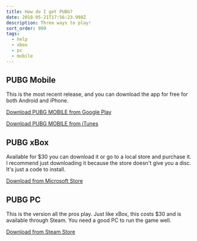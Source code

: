 ```yaml
---
title: How do I get PUBG?
date: 2018-05-21T17:56:23.998Z
description: Three ways to play!
sort_order: 999
tags:
  - help
  - xbox
  - pc
  - mobile
---
```

## PUBG Mobile

This is the most recent release, and you can download the app for free for both Android and iPhone. 

[Download PUBG MOBILE from Google Play](https://play.google.com/store/apps/details?id=com.tencent.ig&hl=en_US)

[Download PUBG MOBILE from iTunes](https://itunes.apple.com/us/app/pubg-mobile/id1330123889?mt=8)



## PUBG xBox

Available for $30 you can download it or go to a local store and purchase it. I recommend just downloading it because the store doesn't give you a disc. It's just a code to install.

[Download from Microsoft Store](https://www.microsoft.com/en-us/store/p/playerunknowns-battleground-game-preview/C0MN5DN8KR3F)



## PUBG PC

This is the version all the pros play. Just like xBox, this costs $30 and is available through Steam. You need a good PC to run the game well. 

[Download from Steam Store](https://store.steampowered.com/app/578080/PLAYERUNKNOWNS_BATTLEGROUNDS/)
